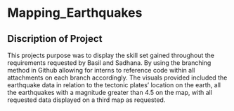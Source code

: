 # Mapping_Earthquakes

## Discription of Project 

This projects purpose was to display the skill set gained throughout the requirements requested by Basil and Sadhana. By using the branching method in Github allowing for interns to reference code within all attachments on each branch accordingly. The visuals provided included the earthquake data in relation to the tectonic plates’ location on the earth, all the earthquakes with a magnitude greater than 4.5 on the map, with all requested data displayed on a third map as requested. 
